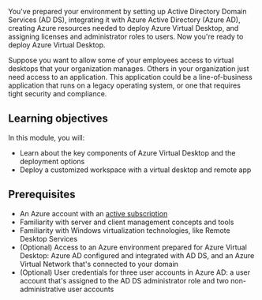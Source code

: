 You've prepared your environment by setting up Active Directory Domain Services (AD DS), integrating it with Azure Active Directory (Azure AD), creating Azure resources needed to deploy Azure Virtual Desktop, and assigning licenses and administrator roles to users. Now you're ready to deploy  Azure Virtual Desktop.

Suppose you want to allow some of your employees access to virtual desktops that your organization manages. Others in your organization just need access to an application. This application could be a line-of-business application that runs on a legacy operating system, or one that requires tight security and compliance.

## Learning objectives

In this module, you will:

- Learn about the key components of Azure Virtual Desktop and the deployment options
- Deploy a customized workspace with a virtual desktop and remote app

## Prerequisites

- An Azure account with an [active subscription](https://azure.microsoft.com/free)
- Familiarity with server and client management concepts and tools
- Familiarity with Windows virtualization technologies, like Remote Desktop Services
- (Optional) Access to an Azure environment prepared for Azure Virtual Desktop: Azure AD configured and integrated with AD DS, and an Azure Virtual Network that's connected to your domain
- (Optional) User credentials for three user accounts in Azure AD: a user account that's assigned to the AD DS administrator role and two non-administrative user accounts
